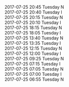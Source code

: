 2017-07-25 20:45 Tuesday  N  
2017-07-25 20:40 Tuesday  I  
2017-07-25 20:15 Tuesday  N  
2017-07-25 20:10 Tuesday  I  
2017-07-25 18:15 Tuesday  N  
2017-07-25 18:05 Tuesday  I  
2017-07-25 13:40 Tuesday  N  
2017-07-25 13:35 Tuesday  I  
2017-07-25 12:15 Tuesday  N  
2017-07-25 12:00 Tuesday  I  
2017-07-25 09:25 Tuesday  N  
2017-07-25 07:15 Tuesday  I  
2017-07-25 07:05 Tuesday  N  
2017-07-25 07:00 Tuesday  I  
2017-07-25 06:55 Tuesday  N  
